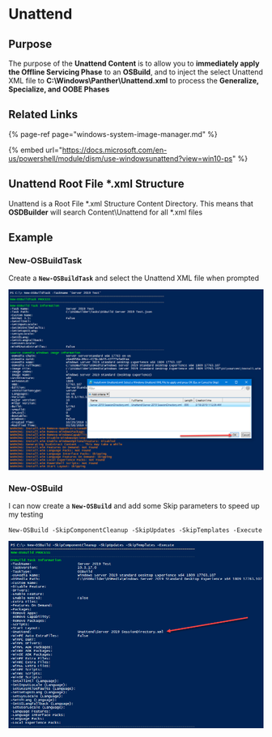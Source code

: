 # Unattend

## Purpose

The purpose of the **Unattend Content** is to allow you to **immediately apply the Offline Servicing Phase** to an **OSBuild**, and to inject the select Unattend XML file to **C:\Windows\Panther\Unattend.xml** to process the **Generalize, Specialize, and OOBE Phases**

## Related Links

{% page-ref page="windows-system-image-manager.md" %}

{% embed url="https://docs.microsoft.com/en-us/powershell/module/dism/use-windowsunattend?view=win10-ps" %}

## Unattend Root File \*.xml Structure

Unattend is a Root File \*.xml Structure Content Directory.  This means that **OSDBuilder** will search Content\Unattend for all \*.xml files

## Example

### New-OSBuildTask

Create a **`New-OSBuildTask`** and select the Unattend XML file when prompted

![](../../../../../.gitbook/assets/image%20%28114%29.png)

### New-OSBuild

I can now create a **`New-OSBuild`** and add some Skip parameters to speed up my testing

```text
New-OSBuild -SkipComponentCleanup -SkipUpdates -SkipTemplates -Execute
```

![](../../../../../.gitbook/assets/image%20%2851%29.png)



